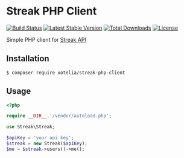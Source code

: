 # Streak PHP Client

[![Build Status](https://travis-ci.org/Xotelia/streak-php-client.svg)](https://travis-ci.org/Xotelia/streak-php-client) [![Latest Stable Version](https://poser.pugx.org/xotelia/streak-php-client/v/stable)](https://packagist.org/packages/xotelia/streak-php-client) [![Total Downloads](https://poser.pugx.org/xotelia/streak-php-client/downloads)](https://packagist.org/packages/xotelia/streak-php-client) [![License](https://poser.pugx.org/xotelia/streak-php-client/license)](https://packagist.org/packages/xotelia/streak-php-client)

Simple PHP client for [Streak API](https://www.streak.com/api/)

## Installation

```
$ composer require xotelia/streak-php-client
```

## Usage

```php
<?php

require __DIR__.'/vendor/autoload.php';

use Streak\Streak;

$apiKey = 'your api key';
$streak = new Streak($apiKey);
$me = $streak->users()->me();
```
